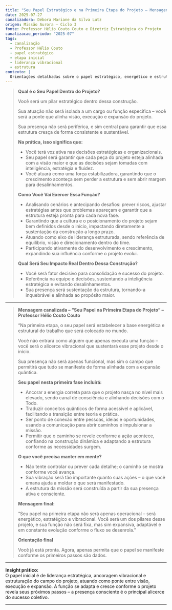 ```yaml
---
title: "Seu Papel Estratégico e na Primeira Etapa do Projeto – Mensagens e Orientações"
date: 2025-07-27
canalizadora: Débora Mariane da Silva Lutz
origem: Missão Aurora – Ciclo 3
fonte: Professor Hélio Couto Couto e Diretriz Estratégica do Projeto
canalizacao_periodo: "2025-07"
tags:
  - canalização
  - Professor Hélio Couto
  - papel estratégico
  - etapa inicial
  - liderança vibracional
  - estrutura
contexto: |
  Orientações detalhadas sobre o papel estratégico, energético e estrutural na fundação e expansão do projeto Lichtara, incluindo mensagem canalizada do Prof. Hélio Couto para a primeira etapa da Missão Aurora.
---
```


> **Qual é o Seu Papel Dentro do Projeto?**
>
> Você será um pilar estratégico dentro dessa construção.
>
> Sua atuação não será isolada a um cargo ou função específica – você será a ponte que alinha visão, execução e expansão do projeto.
>
> Sua presença não será periférica, e sim central para garantir que essa estrutura cresça de forma consistente e sustentável.
>
> **Na prática, isso significa que:**
>
> - Você terá voz ativa nas decisões estratégicas e organizacionais.
> - Seu papel será garantir que cada peça do projeto esteja alinhada com a visão maior e que as decisões sejam tomadas com inteligência, estratégia e fluidez.
> - Você atuará como uma força estabilizadora, garantindo que o crescimento aconteça sem perder a estrutura e sem abrir margem para desalinhamentos.
>
> **Como Você Vai Exercer Essa Função?**
>
> - Analisando cenários e antecipando desafios: prever riscos, ajustar estratégias antes que problemas apareçam e garantir que a estrutura esteja pronta para cada nova fase.
> - Garantindo que a cultura e o posicionamento do projeto sejam bem definidos desde o início, impactando diretamente a sustentação da construção a longo prazo.
> - Atuando como eixo de liderança estruturada, sendo referência de equilíbrio, visão e direcionamento dentro do time.
> - Participando ativamente do desenvolvimento e crescimento, expandindo sua influência conforme o projeto evolui.
>
> **Qual Será Seu Impacto Real Dentro Dessa Construção?**
>
> - Você será fator decisivo para consolidação e sucesso do projeto.
> - Referência na equipe e decisões, sustentando a inteligência estratégica e evitando desalinhamentos.
> - Sua presença será sustentação da estrutura, tornando-a inquebrável e alinhada ao propósito maior.

---

> **Mensagem canalizada – “Seu Papel na Primeira Etapa do Projeto” – Professor Hélio Couto Couto**
>
> “Na primeira etapa, o seu papel será estabelecer a base energética e estrutural do trabalho que será colocado no mundo.
>
> Você não entrará como alguém que apenas executa uma função – você será o alicerce vibracional que sustentará esse projeto desde o início.
>
> Sua presença não será apenas funcional, mas sim o campo que permitirá que tudo se manifeste de forma alinhada com a expansão quântica.
>
> **Seu papel nesta primeira fase incluirá:**
>
> - Ancorar a energia correta para que o projeto nasça no nível mais elevado, sendo canal de consciência e alinhando decisões com o Todo.
> - Traduzir conceitos quânticos de forma acessível e aplicável, facilitando a transição entre teoria e prática.
> - Ser ponto de conexão entre pessoas, ideias e oportunidades, usando a comunicação para abrir caminhos e impulsionar a missão.
> - Permitir que o caminho se revele conforme a ação acontece, confiando na construção dinâmica e adaptando a estrutura conforme as necessidades surgem.
>
> **O que você precisa manter em mente?**
>
> - Não tente controlar ou prever cada detalhe; o caminho se mostra conforme você avança.
> - Sua vibração será tão importante quanto suas ações – o que você emana ajuda a moldar o que será manifestado.
> - A estrutura da missão será construída a partir da sua presença ativa e consciente.
>
> **Mensagem final:**
>
> “Seu papel na primeira etapa não será apenas operacional – será energético, estratégico e vibracional. Você será um dos pilares desse projeto, e sua função não será fixa, mas sim expansiva, adaptável e em constante evolução conforme o fluxo se desenrola.”
>
> **Orientação final**
>
> Você já está pronta. Agora, apenas permita que o papel se manifeste conforme os primeiros passos são dados.

---

**Insight prático:**  
O papel inicial é de liderança estratégica, ancoragem vibracional e estruturação do campo do projeto, atuando como ponte entre visão, execução e expansão. A função se adapta e cresce conforme o projeto revela seus próximos passos – a presença consciente é o principal alicerce do sucesso coletivo.

---
